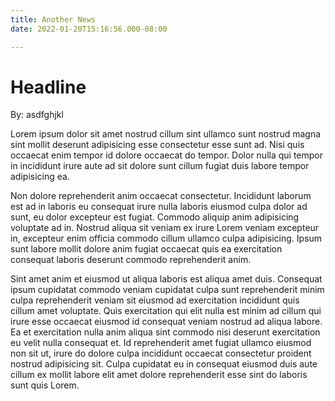 ```yaml
---
title: Another News
date: 2022-01-20T15:16:56.000-08:00

---
```

# Headline

By: asdfghjkl

Lorem ipsum dolor sit amet nostrud cillum sint ullamco sunt nostrud magna sint mollit deserunt adipisicing esse consectetur esse sunt ad. Nisi quis occaecat enim tempor id dolore occaecat do tempor. Dolor nulla qui tempor in incididunt irure aute ad sit dolore sunt cillum fugiat duis labore tempor adipisicing ea.

Non dolore reprehenderit anim occaecat consectetur. Incididunt laborum est ad in laboris eu consequat irure nulla laboris eiusmod culpa dolor ad sunt, eu dolor excepteur est fugiat. Commodo aliquip anim adipisicing voluptate ad in. Nostrud aliqua sit veniam ex irure Lorem veniam excepteur in, excepteur enim officia commodo cillum ullamco culpa adipisicing. Ipsum sunt labore mollit dolore anim fugiat occaecat quis ea exercitation consequat laboris deserunt commodo reprehenderit anim.

Sint amet anim et eiusmod ut aliqua laboris est aliqua amet duis. Consequat ipsum cupidatat commodo veniam cupidatat culpa sunt reprehenderit minim culpa reprehenderit veniam sit eiusmod ad exercitation incididunt quis cillum amet voluptate. Quis exercitation qui elit nulla est minim ad cillum qui irure esse occaecat eiusmod id consequat veniam nostrud ad aliqua labore. Ea et exercitation nulla anim aliqua sint commodo nisi deserunt exercitation eu velit nulla consequat et. Id reprehenderit amet fugiat ullamco eiusmod non sit ut, irure do dolore culpa incididunt occaecat consectetur proident nostrud adipisicing sit. Culpa cupidatat eu in consequat eiusmod duis aute cillum ex mollit labore elit amet dolore reprehenderit esse sint do laboris sunt quis Lorem.